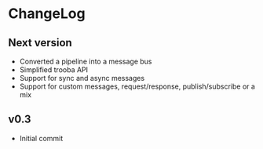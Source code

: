 # ChangeLog

## Next version
* Converted a pipeline into a message bus
* Simplified trooba API
* Support for sync and async messages
* Support for custom messages, request/response, publish/subscribe or a mix

## v0.3
* Initial commit
